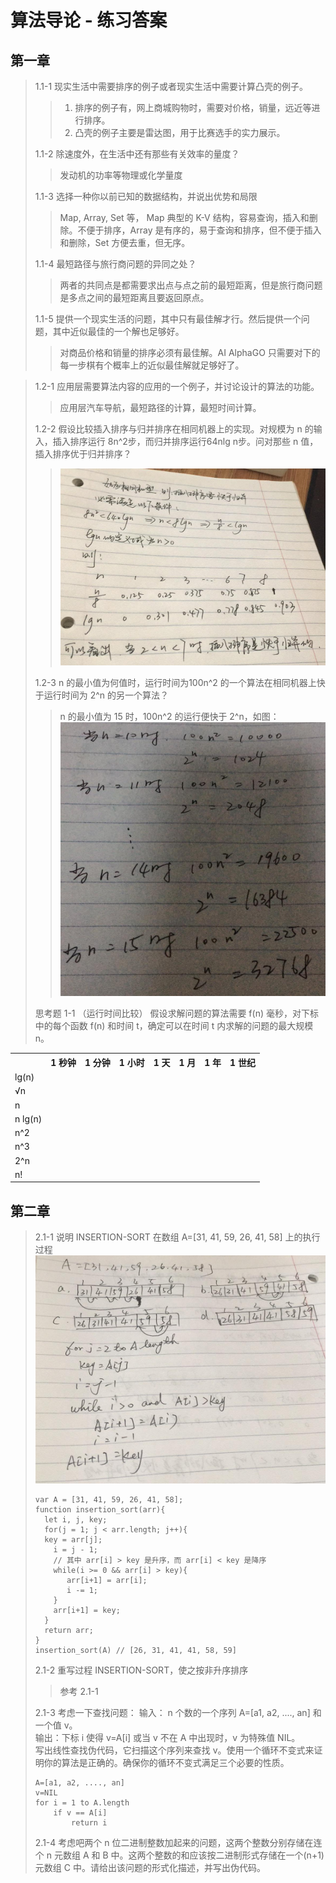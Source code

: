 # 算法导论 - 练习答案

## 第一章

> 1.1-1 现实生活中需要排序的例子或者现实生活中需要计算凸壳的例子。
> > 1. 排序的例子有，网上商城购物时，需要对价格，销量，远近等进行排序。
> > 2. 凸壳的例子主要是雷达图，用于比赛选手的实力展示。
> 
> 1.1-2 除速度外，在生活中还有那些有关效率的量度？
> > 发动机的功率等物理或化学量度
> 
> 1.1-3 选择一种你以前已知的数据结构，并说出优势和局限
> > Map, Array, Set 等， Map 典型的 K-V 结构，容易查询，插入和删除。不便于排序，Array 是有序的，易于查询和排序，但不便于插入和删除，Set 方便去重，但无序。
> 
> 1.1-4 最短路径与旅行商问题的异同之处？
> > 两者的共同点是都需要求出点与点之前的最短距离，但是旅行商问题是多点之间的最短距离且要返回原点。
> 
> 1.1-5 提供一个现实生活的问题，其中只有最佳解才行。然后提供一个问题，其中近似最佳的一个解也足够好。
> > 对商品价格和销量的排序必须有最佳解。AI AlphaGO 只需要对下的每一步棋有个概率上的近似最佳解就足够好了。

> 1.2-1 应用层需要算法内容的应用的一个例子，并讨论设计的算法的功能。
> > 应用层汽车导航，最短路径的计算，最短时间计算。
> 
> 1.2-2 假设比较插入排序与归并排序在相同机器上的实现。对规模为 n 的输入，插入排序运行 8n^2步，而归并排序运行64nlg n步。问对那些 n 值，插入排序优于归并排序？
> > ![计算图例](./images/Algorithms/1.2-2.jpg "计算图例")
> 
> 1.2-3 n 的最小值为何值时，运行时间为100n^2 的一个算法在相同机器上快于运行时间为 2^n 的另一个算法？
> > n 的最小值为 15 时，100n^2 的运行便快于 2^n，如图：
> > ![计算图例](./images/Algorithms/1.2-3.jpg "计算图例")
> 
> 思考题
> 1-1  （运行时间比较） 假设求解问题的算法需要 f(n) 毫秒，对下标中的每个函数 f(n) 和时间 t，确定可以在时间 t 内求解的问题的最大规模 n。

<table>
<tr>
<th></th>
<th> 1 秒钟 </th>
<th> 1 分钟 </th>
<th> 1 小时 </th>
<th> 1 天 </th>
<th> 1 月 </th>
<th> 1 年 </th>
<th> 1 世纪 </th>
</tr>
<tr>
<td> lg(n) </td>
<td></td>
<td></td>
<td></td>
<td></td>
<td></td>
<td></td>
<td></td>
</tr>
<tr>
<td> √n </td>
<td></td>
<td></td>
<td></td>
<td></td>
<td></td>
<td></td>
<td></td>
</tr>
<tr>
<td> n </td>
<td></td>
<td></td>
<td></td>
<td></td>
<td></td>
<td></td>
<td></td>
</tr>
<tr>
<td> n lg(n) </td>
<td></td>
<td></td>
<td></td>
<td></td>
<td></td>
<td></td>
<td></td>
</tr>
<tr>
<td> n^2 </td>
<td></td>
<td></td>
<td></td>
<td></td>
<td></td>
<td></td>
<td></td>
</tr>
<tr>
<td> n^3 </td>
<td></td>
<td></td>
<td></td>
<td></td>
<td></td>
<td></td>
<td></td>
</tr>
<tr>
<td> 2^n </td>
<td></td>
<td></td>
<td></td>
<td></td>
<td></td>
<td></td>
<td></td>
</tr>
<tr>
<td> n! </td>
<td></td>
<td></td>
<td></td>
<td></td>
<td></td>
<td></td>
<td></td>
</tr>
</table>

## 第二章
> 2.1-1 说明 INSERTION-SORT 在数组 A=[31, 41, 59, 26, 41, 58] 上的执行过程
> ![计算图例](./images/Algorithms/2.1-1.jpg "计算图例")
> ```
> var A = [31, 41, 59, 26, 41, 58];
> function insertion_sort(arr){
>   let i, j, key;
>   for(j = 1; j < arr.length; j++){
> 	key = arr[j];
>     i = j - 1;
>     // 其中 arr[i] > key 是升序，而 arr[i] < key 是降序
>     while(i >= 0 && arr[i] > key){
>        arr[i+1] = arr[i];
>        i -= 1;
>     }
>     arr[i+1] = key;
>   }
>   return arr;
> }
> insertion_sort(A) // [26, 31, 41, 41, 58, 59]
> ```
> 2.1-2 重写过程 INSERTION-SORT，使之按非升序排序
> > 参考 2.1-1
> 
> 2.1-3 考虑一下查找问题：
> 输入： n 个数的一个序列 A=[a1, a2, ...., an] 和一个值 v。  
> 输出：下标 i 使得 v=A[i] 或当 v 不在 A 中出现时，v 为特殊值 NIL。  
> 写出线性查找伪代码，它扫描这个序列来查找 v。使用一个循环不变式来证明你的算法是正确的。确保你的循环不变式满足三个必要的性质。  
> ```
> A=[a1, a2, ...., an]
> v=NIL
> for i = 1 to A.length
>     if v == A[i] 
>         return i
> ```
> 
> 2.1-4 考虑吧两个 n 位二进制整数加起来的问题，这两个整数分别存储在连个 n 元数组 A 和 B 中。这两个整数的和应该按二进制形式存储在一个(n+1)元数组 C 中。请给出该问题的形式化描述，并写出伪代码。
> 